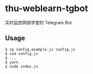 # thu-weblearn-tgbot

实时监控网络学堂的 Telegram Bot

## Usage

```
$ cp config.example.js config.js
$ vim config.js
$ ...
$ yarn
$ node index.js
```
